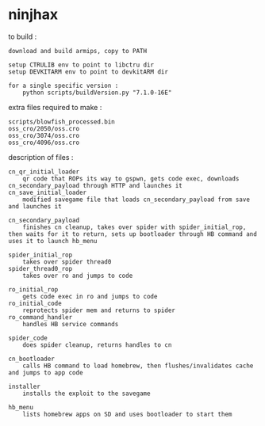 ninjhax
=======

to build :

	download and build armips, copy to PATH

	setup CTRULIB env to point to libctru dir
	setup DEVKITARM env to point to devkitARM dir

	for a single specific version :
		python scripts/buildVersion.py "7.1.0-16E"


extra files required to make :

	scripts/blowfish_processed.bin
	oss_cro/2050/oss.cro
	oss_cro/3074/oss.cro
	oss_cro/4096/oss.cro


description of files :
 
	cn_qr_initial_loader
		qr code that ROPs its way to gspwn, gets code exec, downloads cn_secondary_payload through HTTP and launches it
	cn_save_initial_loader
		modified savegame file that loads cn_secondary_payload from save and launches it
 
	cn_secondary_payload
		finishes cn cleanup, takes over spider with spider_initial_rop, then waits for it to return, sets up bootloader through HB command and uses it to launch hb_menu
 
	spider_initial_rop
		takes over spider thread0
	spider_thread0_rop
		takes over ro and jumps to code
 
	ro_initial_rop
		gets code exec in ro and jumps to code
	ro_initial_code
		reprotects spider mem and returns to spider
	ro_command_handler
		handles HB service commands
 
	spider_code
		does spider cleanup, returns handles to cn
 
	cn_bootloader
		calls HB command to load homebrew, then flushes/invalidates cache and jumps to app code
 
	installer
		installs the exploit to the savegame

	hb_menu
		lists homebrew apps on SD and uses bootloader to start them
